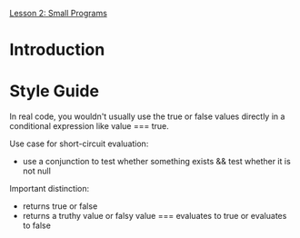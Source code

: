 [Lesson 2: Small Programs](https://launchschool.com/lessons/64655364/assignments)

# Introduction

# Style Guide
In real code, you wouldn't usually use the true or false values directly in a conditional expression like value === true.

Use case for short-circuit evaluation:
- use a conjunction to test whether something exists && test whether it is not null

Important distinction:
  - returns true or false
  - returns a truthy value or falsy value === evaluates to true or evaluates to false